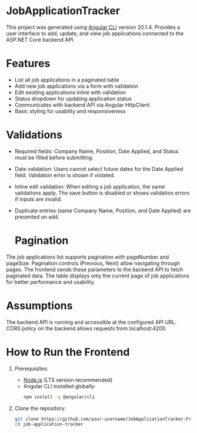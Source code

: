 # JobApplicationTracker

This project was generated using [Angular CLI](https://github.com/angular/angular-cli) version 20.1.4.
Provides a user interface to add, update, and view job applications connected to the ASP.NET Core backend API.

# Features

- List all job applications in a paginated table
- Add new job applications via a form with validation
- Edit existing applications inline with validation
- Status dropdown for updating application status
- Communicates with backend API via Angular HttpClient
- Basic styling for usability and responsiveness

 # Validations

- Required fields: Company Name, Position, Date Applied, and Status must be filled before submitting.
- Date validation: Users cannot select future dates for the Date Applied field. Validation error is shown if violated.
- Inline edit validation: When editing a job application, the same validations apply. The save button is disabled or shows validation errors if inputs are invalid.
- Duplicate entries (same Company Name, Position, and Date Applied) are prevented on add.

  # Pagination

The job applications list supports pagination with pageNumber and pageSize.
Pagination controls (Previous, Next) allow navigating through pages.
The frontend sends these parameters to the backend API to fetch paginated data.
The table displays only the current page of job applications for better performance and usability.

# Assumptions

The backend API is running and accessible at the configured API URL.
CORS policy on the backend allows requests from localhost:4200.


# How to Run the Frontend

1. Prerequisites:
   - [Node.js](https://nodejs.org/) (LTS version recommended)  
   - Angular CLI installed globally:  
     ```bash
     npm install -g @angular/cli
     ```

2. Clone the repository: 
   ```bash
   git clone https://github.com/your-username/JobApplicationTracker-Frontend.git
   cd job-application-tracker
